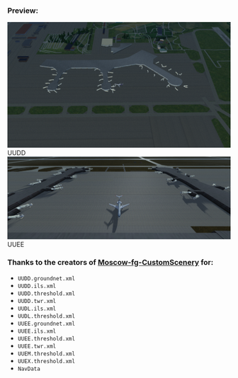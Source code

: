 ### Preview:
![UUDD](/_readme_assets/UUDD.png "UUDD")
UUDD
![UUDD](/_readme_assets/UUEE.png "UUEE")
UUEE

### Thanks to the creators of [Moscow-fg-CustomScenery](https://github.com/legoboyvdlp/Moscow-fg-CustomScenery) for:
- ``UUDD.groundnet.xml``
- ``UUDD.ils.xml``      
- ``UUDD.threshold.xml``
- ``UUDD.twr.xml``      
- ``UUDL.ils.xml``
- ``UUDL.threshold.xml``
- ``UUEE.groundnet.xml``
- ``UUEE.ils.xml``
- ``UUEE.threshold.xml``
- ``UUEE.twr.xml``
- ``UUEM.threshold.xml``
- ``UUEX.threshold.xml``
- ``NavData``
